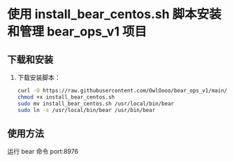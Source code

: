 # 使用 install_bear_centos.sh 脚本安装和管理 bear_ops_v1 项目

## 下载和安装

1. 下载安装脚本：
   ```bash
   curl -O https://raw.githubusercontent.com/OwlOooo/bear_ops_v1/main/install_bear_centos.sh
   chmod +x install_bear_centos.sh
   sudo mv install_bear_centos.sh /usr/local/bin/bear
   sudo ln -s /usr/local/bin/bear /usr/bin/bear
## 使用方法
运行 bear 命令
port:8976
